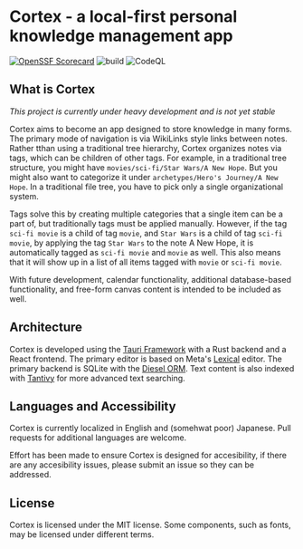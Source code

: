 # Cortex - a local-first personal knowledge management app

[![OpenSSF Scorecard](https://api.scorecard.dev/projects/github.com/alecmmiller/cortex/badge)](https://scorecard.dev/viewer/?uri=github.com/alecmmiller/cortex)
![build](https://github.com/alecmmiller/cortex/workflows/release/badge.svg?branch=main)
![CodeQL](https://github.com/alecmmiller/cortex/workflows/CodeQL/badge.svg?branch=main)

## What is Cortex

_This project is currently under heavy development and is not yet stable_

Cortex aims to become an app designed to store knowledge in many forms. The primary mode of navigation is via WikiLinks style links between notes. Rather tthan using a traditional tree hierarchy, Cortex organizes notes via tags, which can be children of other tags. For example, in a traditional tree structure, you might have `movies/sci-fi/Star Wars/A New Hope`. But you might also want to categorize it under `archetypes/Hero's Journey/A New Hope`. In a traditional file tree, you have to pick only a single organizational system.

Tags solve this by creating multiple categories that a single item can be a part of, but traditionally tags must be applied manually. However, if the tag `sci-fi movie` is a child of tag `movie`, and `Star Wars` is a child of tag `sci-fi movie`, by applying the tag `Star Wars` to the note A New Hope, it is automatically tagged as `sci-fi movie` and `movie` as well. This also means that it will show up in a list of all items tagged with `movie` or `sci-fi movie`.

With future development, calendar functionality, additional database-based functionality, and free-form canvas content is intended to be included as well.

## Architecture

Cortex is developed using the [Tauri Framework](https://github.com/tauri-apps/tauri) with a Rust backend and a React frontend. The primary editor is based on Meta's [Lexical](https://github.com/facebook/lexical) editor. The primary backend is SQLite with the [Diesel ORM](https://github.com/diesel-rs/diesel). Text content is also indexed with [Tantivy](https://github.com/quickwit-oss/tantivy) for more advanced text searching.

## Languages and Accessibility

Cortex is currently localized in English and (somehwat poor) Japanese. Pull requests for additional languages are welcome.

Effort has been made to ensure Cortex is designed for accesibility, if there are any accesibility issues, please submit an issue so they can be addressed.

## License

Cortex is licensed under the MIT license. Some components, such as fonts, may be licensed under different terms.
